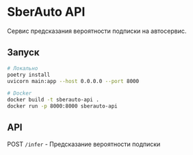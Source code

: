 # SberAuto API

Сервис предсказания вероятности подписки на автосервис.

## Запуск

```bash
# Локально
poetry install
uvicorn main:app --host 0.0.0.0 --port 8000

# Docker
docker build -t sberauto-api .
docker run -p 8000:8000 sberauto-api
```

## API
POST `/infer` - Предсказание вероятности подписки

